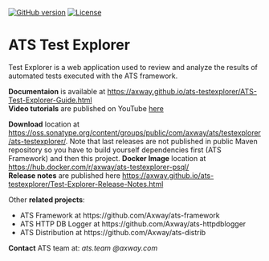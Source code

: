 [![GitHub version](https://badge.fury.io/gh/Axway%2Fats-testexplorer.svg)](https://badge.fury.io/gh/Axway%2Fats-testexplorer)
[![License](https://img.shields.io/badge/License-Apache%202.0-blue.svg)](https://opensource.org/licenses/Apache-2.0)
# ATS Test Explorer
Test Explorer is a web application used to review and analyze the results of automated tests executed with the ATS framework.

**Documentaion** is available at https://axway.github.io/ats-testexplorer/ATS-Test-Explorer-Guide.html  
**Video tutorials** are published on YouTube [here](https://www.youtube.com/watch?v=yeOrNUucNH0&list=PLLuHfb7NQS5oaENWHfYR5XuY-wNYvZgYj)

**Download** location at https://oss.sonatype.org/content/groups/public/com/axway/ats/testexplorer/ats-testexplorer/. Note that last releases are not published in public Maven repository so you have to build yourself dependencies first (ATS Framework) and then this project. 
**Docker Image** location at https://hub.docker.com/r/axway/ats-testexplorer-psql/  
**Release notes** are published here https://axway.github.io/ats-testexplorer/Test-Explorer-Release-Notes.html 

Other **related projects**:
<ul>
  <li>ATS Framework at https://github.com/Axway/ats-framework</li>
  <li>ATS HTTP DB Logger at https://github.com/Axway/ats-httpdblogger</li>
  <li>ATS Distribution at https://github.com/Axway/ats-distrib</li>
</ul>

**Contact** ATS team at: _ats.team_  _@axway.com_
